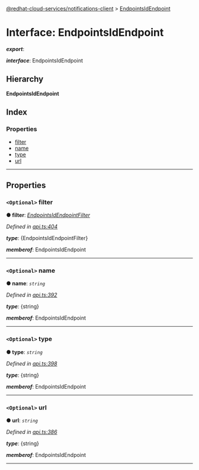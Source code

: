 [@redhat-cloud-services/notifications-client](../README.md) > [EndpointsIdEndpoint](../interfaces/endpointsidendpoint.md)

# Interface: EndpointsIdEndpoint

*__export__*: 

*__interface__*: EndpointsIdEndpoint

## Hierarchy

**EndpointsIdEndpoint**

## Index

### Properties

* [filter](endpointsidendpoint.md#filter)
* [name](endpointsidendpoint.md#name)
* [type](endpointsidendpoint.md#type)
* [url](endpointsidendpoint.md#url)

---

## Properties

<a id="filter"></a>

### `<Optional>` filter

**● filter**: *[EndpointsIdEndpointFilter](endpointsidendpointfilter.md)*

*Defined in [api.ts:404](https://github.com/karelhala/javascript-clients/blob/master/packages/hooks/api.ts#L404)*

*__type__*: {EndpointsIdEndpointFilter}

*__memberof__*: EndpointsIdEndpoint

___
<a id="name"></a>

### `<Optional>` name

**● name**: *`string`*

*Defined in [api.ts:392](https://github.com/karelhala/javascript-clients/blob/master/packages/hooks/api.ts#L392)*

*__type__*: {string}

*__memberof__*: EndpointsIdEndpoint

___
<a id="type"></a>

### `<Optional>` type

**● type**: *`string`*

*Defined in [api.ts:398](https://github.com/karelhala/javascript-clients/blob/master/packages/hooks/api.ts#L398)*

*__type__*: {string}

*__memberof__*: EndpointsIdEndpoint

___
<a id="url"></a>

### `<Optional>` url

**● url**: *`string`*

*Defined in [api.ts:386](https://github.com/karelhala/javascript-clients/blob/master/packages/hooks/api.ts#L386)*

*__type__*: {string}

*__memberof__*: EndpointsIdEndpoint

___

